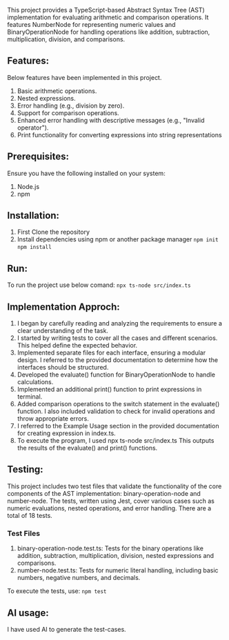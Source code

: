 This project provides a TypeScript-based Abstract Syntax Tree (AST) implementation for evaluating arithmetic and comparison operations. It features NumberNode for representing numeric values and BinaryOperationNode for handling operations like addition, subtraction, multiplication, division, and comparisons.

## Features:
Below features have been implemented in this project.

1. Basic arithmetic operations.
2. Nested expressions.
3. Error handling (e.g., division by zero).
4. Support for comparison operations.
5. Enhanced error handling with descriptive messages (e.g., "Invalid operator").
6. Print functionality for converting expressions into string representations

## Prerequisites:
Ensure you have the following installed on your system:

1. Node.js
2. npm

## Installation:

1. First Clone the repository
2. Install dependencies using npm or another package manager
   ```npm init```
   ```npm install```

## Run:
To run the project use below comand:
```npx ts-node src/index.ts```

## Implementation Approch:

1. I began by carefully reading and analyzing the requirements to ensure a clear understanding of the task.
2. I started by writing tests to cover all the cases and different scenarios. This helped define the expected behavior.
3. Implemented separate files for each interface, ensuring a modular design. I referred to the provided documentation to determine how the interfaces should be structured.
4. Developed the evaluate() function for BinaryOperationNode to handle calculations.
5. Implemented an additional print() function to print expressions in terminal. 
6. Added comparison operations to the switch statement in the evaluate() function. I also included validation to check for invalid operations and throw appropriate errors.
7. I referred to the Example Usage section in the provided documentation for creating expression in index.ts.
8. To execute the program, I used npx ts-node src/index.ts This outputs the results of the evaluate() and print() functions.

## Testing:
This project includes two test files that validate the functionality of the core components of the AST implementation: binary-operation-node and number-node. The tests, written using Jest, cover various cases such as numeric evaluations, nested operations, and error handling. There are a total of 18 tests.

### Test Files

1. binary-operation-node.test.ts: Tests for the binary operations like addition, subtraction, multiplication, division, nested expressions and comparisons.
2. number-node.test.ts: Tests for numeric literal handling, including basic numbers, negative numbers, and decimals.

To execute the tests, use: ```npm test```

## AI usage:
I have used AI to generate the test-cases.
